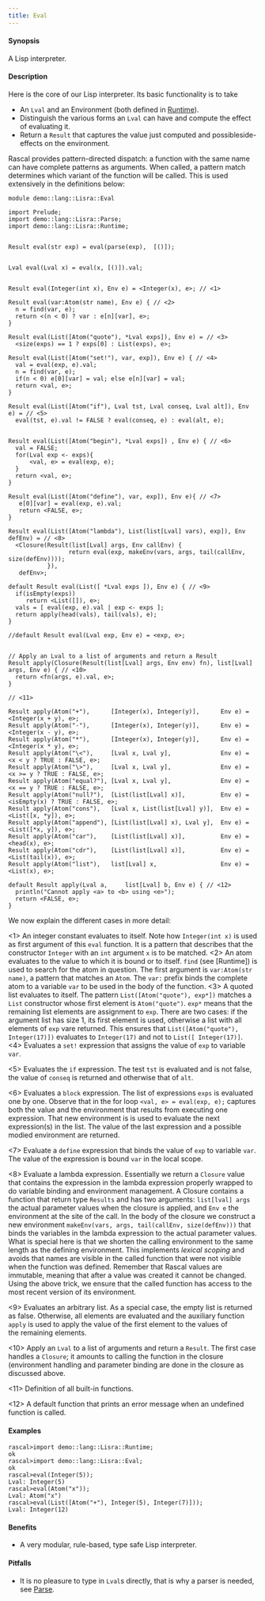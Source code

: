 ```yaml
---
title: Eval
---
```


#### Synopsis

A Lisp interpreter.

#### Description

Here is the core of our Lisp interpreter. Its basic functionality is to take

*  An `Lval` and an Environment (both defined in [Runtime](../../../../Recipes/Languages/Lisra/Runtime/)).
*  Distinguish the various forms an `Lval` can have and compute the
  effect of evaluating it.
*  Return a `Result` that captures the value just computed and possibleside-effects
on the environment.


Rascal provides pattern-directed dispatch: a function with the same name
can have complete patterns as arguments. When called, a pattern match determines which
variant of the function will be called. This is used extensively in the definitions below:


```rascal 
module demo::lang::Lisra::Eval

import Prelude;
import demo::lang::Lisra::Parse;
import demo::lang::Lisra::Runtime;


Result eval(str exp) = eval(parse(exp),  [()]);


Lval eval(Lval x) = eval(x, [()]).val;


Result eval(Integer(int x), Env e) = <Integer(x), e>; // <1>

Result eval(var:Atom(str name), Env e) { // <2>
  n = find(var, e);
  return <(n < 0) ? var : e[n][var], e>;
}

Result eval(List([Atom("quote"), *Lval exps]), Env e) = // <3>
  <size(exps) == 1 ? exps[0] : List(exps), e>;

Result eval(List([Atom("set!"), var, exp]), Env e) { // <4>
  val = eval(exp, e).val;
  n = find(var, e);
  if(n < 0) e[0][var] = val; else e[n][var] = val;
  return <val, e>;
}
                                                            
Result eval(List([Atom("if"), Lval tst, Lval conseq, Lval alt]), Env e) = // <5>
  eval(tst, e).val != FALSE ? eval(conseq, e) : eval(alt, e);
       
                                                           
Result eval(List([Atom("begin"), *Lval exps]) , Env e) { // <6>
  val = FALSE;
  for(Lval exp <- exps){
      <val, e> = eval(exp, e);
  }
  return <val, e>;
}
                                                           
Result eval(List([Atom("define"), var, exp]), Env e){ // <7>
   e[0][var] = eval(exp, e).val;
   return <FALSE, e>;
}
                                                            
Result eval(List([Atom("lambda"), List(list[Lval] vars), exp]), Env defEnv) = // <8>
  <Closure(Result(list[Lval] args, Env callEnv) { 
                 return eval(exp, makeEnv(vars, args, tail(callEnv, size(defEnv))));
           }),
   defEnv>;

default Result eval(List([ *Lval exps ]), Env e) { // <9>
  if(isEmpty(exps))
     return <List([]), e>;
  vals = [ eval(exp, e).val | exp <- exps ];
  return apply(head(vals), tail(vals), e);
}

//default Result eval(Lval exp, Env e) = <exp, e>;

                                                            
// Apply an Lval to a list of arguments and return a Result
Result apply(Closure(Result(list[Lval] args, Env env) fn), list[Lval] args, Env e) { // <10>
  return <fn(args, e).val, e>;
}

// <11>

Result apply(Atom("+"),      [Integer(x), Integer(y)],      Env e) = <Integer(x + y), e>;
Result apply(Atom("-"),      [Integer(x), Integer(y)],      Env e) = <Integer(x - y), e>;
Result apply(Atom("*"),      [Integer(x), Integer(y)],      Env e) = <Integer(x * y), e>;
Result apply(Atom("\<"),     [Lval x, Lval y],              Env e) = <x < y ? TRUE : FALSE, e>;
Result apply(Atom("\>"),     [Lval x, Lval y],              Env e) = <x >= y ? TRUE : FALSE, e>;
Result apply(Atom("equal?"), [Lval x, Lval y],              Env e) = <x == y ? TRUE : FALSE, e>;
Result apply(Atom("null?"),  [List(list[Lval] x)],          Env e) = <isEmpty(x) ? TRUE : FALSE, e>;
Result apply(Atom("cons"),   [Lval x, List(list[Lval] y)],  Env e) = <List([x, *y]), e>;
Result apply(Atom("append"), [List(list[Lval] x), Lval y],  Env e) = <List([*x, y]), e>;
Result apply(Atom("car"),    [List(list[Lval] x)],          Env e) = <head(x), e>;
Result apply(Atom("cdr"),    [List(list[Lval] x)],          Env e) = <List(tail(x)), e>;
Result apply(Atom("list"),   list[Lval] x,                  Env e) = <List(x), e>;

default Result apply(Lval a,     list[Lval] b, Env e) { // <12>
  println("Cannot apply <a> to <b> using <e>");
  return <FALSE, e>;
}

```

                
We now explain the different cases in more detail:

<1> An integer constant evaluates to itself. Note how `Integer(int x)` is used as first
    argument of this `eval` function. It is a pattern that describes that the constructor `Integer`
    with an `int` argument `x` is to be matched.
<2> An atom evaluates to the value to which it is bound or to itself. `find` (see [Runtime]) is used
    to search for the atom in question. The first argument is `var:Atom(str name)`, a pattern that matches
    an `Atom`. The `var:` prefix binds the complete atom to a variable `var` to be used in the body of the function.
<3> A quoted list evaluates to itself. The pattern `List([Atom("quote"), exp*])` matches a `List` constructor
    whose first element is `Atom("quote")`. `exp*` means that the remaining list elements are assignment to `exp`.
    There are two cases: if the argument list has size 1, its first element is used, otherwise a list with all elements of `exp`
    vare returned. This ensures that `List([Atom("quote"), Integer(17)])` evaluates to  `Integer(17)` and not to `List([ Integer(17)]`.
<4> Evaluates a `set!` expression that assigns the value of `exp` to variable `var`.

<5> Evaluates the `if` expression. The test `tst` is evaluated and is not false, the value of `conseq` is returned and otherwise
    that of `alt`.

<6> Evaluates a `block` expression. The list of expressions `exps` is evaluated one by one. Observe that in the for loop
    `<val, e> = eval(exp, e);` captures both the value and the environment that results from executing one expression. That new environment is
    is used to evaluate the next expression(s) in the list. The value of the last expression and a possible modied environment are returned.

<7> Evaluate a `define` expression that binds the value of `exp` to variable `var`.
    The value of the expression is bound `var` in the local scope.

<8> Evaluate a lambda expression. Essentially we return a `Closure` value that contains the expression in the lambda expression
    properly wrapped to do variable binding and environment management. 
    A Closure contains a function that return type `Results` and has two arguments:
   `list[lval] args` the actual parameter values when the closure is applied, and
   `Env e` the environment at the site of the call.
    In the body of the closure we construct a new environment `makeEnv(vars, args, tail(callEnv, size(defEnv)))` that binds the variables
    in the lambda expression to the actual parameter values. What is special here is that we shorten the calling environment to the
    same length as the defining environment. This implements _lexical scoping_ and avoids that names are visible in the called
    function that were not visible when the function was defined. Remember that Rascal values are immutable, meaning that after a value was 
    created it cannot be changed. Using the above trick, we ensure that the called function has access to the most recent version of
    its environment.

<9> Evaluates an arbitrary list. As a special case, the empty list is returned as false.
    Otherwise, all elements are evaluated and the auxiliary function ` apply` is used to apply the value of the first element to the values of   
    the remaining elements.

<10> Apply an `Lval` to a list of arguments and return a `Result`. The first case handles a `Closure`; it amounts
     to calling the function in the closure (environment handling and parameter binding are done in the closure as discussed above.

<11> Definition of all built-in functions.

<12> A default function that prints an error message when an undefined function is called.

#### Examples


```rascal-shell 
rascal>import demo::lang::Lisra::Runtime;
ok
rascal>import demo::lang::Lisra::Eval;
ok
rascal>eval(Integer(5));
Lval: Integer(5)
rascal>eval(Atom("x"));
Lval: Atom("x")
rascal>eval(List([Atom("+"), Integer(5), Integer(7)]));
Lval: Integer(12)
```

#### Benefits

*  A very modular, rule-based, type safe Lisp interpreter.

#### Pitfalls

*  It is no pleasure to type in `Lval`s directly, that is why a parser is needed, see [Parse](../../../../Recipes/Languages/Lisra/Parse/).


